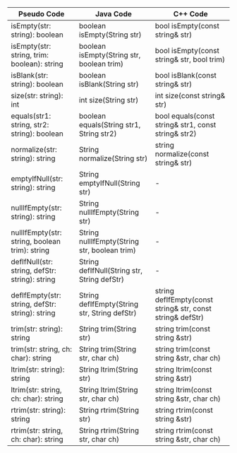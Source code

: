 | Pseudo Code | Java Code | C++ Code|
|-------------|-----------|---------|
|isEmpty(str: string): boolean|boolean isEmpty(String str)|bool isEmpty(const string& str)|
|isEmpty(str: string, trim: boolean): string|boolean isEmpty(String str, boolean trim)|bool isEmpty(const string& str, bool trim)|
|isBlank(str: string): boolean|boolean isBlank(String str)|bool isBlank(const string& str)|
|size(str: string): int|int size(String str)|int size(const string& str)|
|equals(str1: string, str2: string): boolean|boolean equals(String str1, String str2)|bool equals(const string& str1, const string& str2)|
|normalize(str: string): string|String normalize(String str)|string normalize(const string& str)
|emptyIfNull(str: string): string|String emptyIfNull(String str)|-
|nullIfEmpty(str: string): string|String nullIfEmpty(String str)|-
|nullIfEmpty(str: string, boolean trim): string|String nullIfEmpty(String str, boolean trim)|-
|defIfNull(str: string, defStr: string): string|String defIfNull(String str, String defStr)|-
|defIfEmpty(str: string, defStr: string): string|String defIfEmpty(String str, String defStr)|string defIfEmpty(const string& str, const string& defStr)
|trim(str: string): string|String trim(String str)|string trim(const string  &str)
|trim(str: string, ch: char): string|String trim(String str, char ch)|string trim(const string  &str, char ch)
|ltrim(str: string): string|String ltrim(String str)|string ltrim(const string  &str)
|ltrim(str: string, ch: char): string|String ltrim(String str, char ch)|string ltrim(const string  &str, char ch)
|rtrim(str: string): string|String rtrim(String str)|string rtrim(const string  &str)
|rtrim(str: string, ch: char): string|String rtrim(String str, char ch)|string rtrim(const string  &str, char ch)